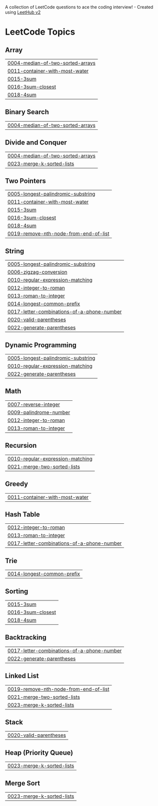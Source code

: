 A collection of LeetCode questions to ace the coding interview! - Created using [LeetHub v2](https://github.com/arunbhardwaj/LeetHub-2.0)
<!---LeetCode Topics Start-->
# LeetCode Topics
## Array
|  |
| ------- |
| [0004-median-of-two-sorted-arrays](https://github.com/ReshmithaChowdaryUppuluri/Leetcode_514/tree/master/0004-median-of-two-sorted-arrays) |
| [0011-container-with-most-water](https://github.com/ReshmithaChowdaryUppuluri/Leetcode_514/tree/master/0011-container-with-most-water) |
| [0015-3sum](https://github.com/ReshmithaChowdaryUppuluri/Leetcode_514/tree/master/0015-3sum) |
| [0016-3sum-closest](https://github.com/ReshmithaChowdaryUppuluri/Leetcode_514/tree/master/0016-3sum-closest) |
| [0018-4sum](https://github.com/ReshmithaChowdaryUppuluri/Leetcode_514/tree/master/0018-4sum) |
## Binary Search
|  |
| ------- |
| [0004-median-of-two-sorted-arrays](https://github.com/ReshmithaChowdaryUppuluri/Leetcode_514/tree/master/0004-median-of-two-sorted-arrays) |
## Divide and Conquer
|  |
| ------- |
| [0004-median-of-two-sorted-arrays](https://github.com/ReshmithaChowdaryUppuluri/Leetcode_514/tree/master/0004-median-of-two-sorted-arrays) |
| [0023-merge-k-sorted-lists](https://github.com/ReshmithaChowdaryUppuluri/Leetcode_514/tree/master/0023-merge-k-sorted-lists) |
## Two Pointers
|  |
| ------- |
| [0005-longest-palindromic-substring](https://github.com/ReshmithaChowdaryUppuluri/Leetcode_514/tree/master/0005-longest-palindromic-substring) |
| [0011-container-with-most-water](https://github.com/ReshmithaChowdaryUppuluri/Leetcode_514/tree/master/0011-container-with-most-water) |
| [0015-3sum](https://github.com/ReshmithaChowdaryUppuluri/Leetcode_514/tree/master/0015-3sum) |
| [0016-3sum-closest](https://github.com/ReshmithaChowdaryUppuluri/Leetcode_514/tree/master/0016-3sum-closest) |
| [0018-4sum](https://github.com/ReshmithaChowdaryUppuluri/Leetcode_514/tree/master/0018-4sum) |
| [0019-remove-nth-node-from-end-of-list](https://github.com/ReshmithaChowdaryUppuluri/Leetcode_514/tree/master/0019-remove-nth-node-from-end-of-list) |
## String
|  |
| ------- |
| [0005-longest-palindromic-substring](https://github.com/ReshmithaChowdaryUppuluri/Leetcode_514/tree/master/0005-longest-palindromic-substring) |
| [0006-zigzag-conversion](https://github.com/ReshmithaChowdaryUppuluri/Leetcode_514/tree/master/0006-zigzag-conversion) |
| [0010-regular-expression-matching](https://github.com/ReshmithaChowdaryUppuluri/Leetcode_514/tree/master/0010-regular-expression-matching) |
| [0012-integer-to-roman](https://github.com/ReshmithaChowdaryUppuluri/Leetcode_514/tree/master/0012-integer-to-roman) |
| [0013-roman-to-integer](https://github.com/ReshmithaChowdaryUppuluri/Leetcode_514/tree/master/0013-roman-to-integer) |
| [0014-longest-common-prefix](https://github.com/ReshmithaChowdaryUppuluri/Leetcode_514/tree/master/0014-longest-common-prefix) |
| [0017-letter-combinations-of-a-phone-number](https://github.com/ReshmithaChowdaryUppuluri/Leetcode_514/tree/master/0017-letter-combinations-of-a-phone-number) |
| [0020-valid-parentheses](https://github.com/ReshmithaChowdaryUppuluri/Leetcode_514/tree/master/0020-valid-parentheses) |
| [0022-generate-parentheses](https://github.com/ReshmithaChowdaryUppuluri/Leetcode_514/tree/master/0022-generate-parentheses) |
## Dynamic Programming
|  |
| ------- |
| [0005-longest-palindromic-substring](https://github.com/ReshmithaChowdaryUppuluri/Leetcode_514/tree/master/0005-longest-palindromic-substring) |
| [0010-regular-expression-matching](https://github.com/ReshmithaChowdaryUppuluri/Leetcode_514/tree/master/0010-regular-expression-matching) |
| [0022-generate-parentheses](https://github.com/ReshmithaChowdaryUppuluri/Leetcode_514/tree/master/0022-generate-parentheses) |
## Math
|  |
| ------- |
| [0007-reverse-integer](https://github.com/ReshmithaChowdaryUppuluri/Leetcode_514/tree/master/0007-reverse-integer) |
| [0009-palindrome-number](https://github.com/ReshmithaChowdaryUppuluri/Leetcode_514/tree/master/0009-palindrome-number) |
| [0012-integer-to-roman](https://github.com/ReshmithaChowdaryUppuluri/Leetcode_514/tree/master/0012-integer-to-roman) |
| [0013-roman-to-integer](https://github.com/ReshmithaChowdaryUppuluri/Leetcode_514/tree/master/0013-roman-to-integer) |
## Recursion
|  |
| ------- |
| [0010-regular-expression-matching](https://github.com/ReshmithaChowdaryUppuluri/Leetcode_514/tree/master/0010-regular-expression-matching) |
| [0021-merge-two-sorted-lists](https://github.com/ReshmithaChowdaryUppuluri/Leetcode_514/tree/master/0021-merge-two-sorted-lists) |
## Greedy
|  |
| ------- |
| [0011-container-with-most-water](https://github.com/ReshmithaChowdaryUppuluri/Leetcode_514/tree/master/0011-container-with-most-water) |
## Hash Table
|  |
| ------- |
| [0012-integer-to-roman](https://github.com/ReshmithaChowdaryUppuluri/Leetcode_514/tree/master/0012-integer-to-roman) |
| [0013-roman-to-integer](https://github.com/ReshmithaChowdaryUppuluri/Leetcode_514/tree/master/0013-roman-to-integer) |
| [0017-letter-combinations-of-a-phone-number](https://github.com/ReshmithaChowdaryUppuluri/Leetcode_514/tree/master/0017-letter-combinations-of-a-phone-number) |
## Trie
|  |
| ------- |
| [0014-longest-common-prefix](https://github.com/ReshmithaChowdaryUppuluri/Leetcode_514/tree/master/0014-longest-common-prefix) |
## Sorting
|  |
| ------- |
| [0015-3sum](https://github.com/ReshmithaChowdaryUppuluri/Leetcode_514/tree/master/0015-3sum) |
| [0016-3sum-closest](https://github.com/ReshmithaChowdaryUppuluri/Leetcode_514/tree/master/0016-3sum-closest) |
| [0018-4sum](https://github.com/ReshmithaChowdaryUppuluri/Leetcode_514/tree/master/0018-4sum) |
## Backtracking
|  |
| ------- |
| [0017-letter-combinations-of-a-phone-number](https://github.com/ReshmithaChowdaryUppuluri/Leetcode_514/tree/master/0017-letter-combinations-of-a-phone-number) |
| [0022-generate-parentheses](https://github.com/ReshmithaChowdaryUppuluri/Leetcode_514/tree/master/0022-generate-parentheses) |
## Linked List
|  |
| ------- |
| [0019-remove-nth-node-from-end-of-list](https://github.com/ReshmithaChowdaryUppuluri/Leetcode_514/tree/master/0019-remove-nth-node-from-end-of-list) |
| [0021-merge-two-sorted-lists](https://github.com/ReshmithaChowdaryUppuluri/Leetcode_514/tree/master/0021-merge-two-sorted-lists) |
| [0023-merge-k-sorted-lists](https://github.com/ReshmithaChowdaryUppuluri/Leetcode_514/tree/master/0023-merge-k-sorted-lists) |
## Stack
|  |
| ------- |
| [0020-valid-parentheses](https://github.com/ReshmithaChowdaryUppuluri/Leetcode_514/tree/master/0020-valid-parentheses) |
## Heap (Priority Queue)
|  |
| ------- |
| [0023-merge-k-sorted-lists](https://github.com/ReshmithaChowdaryUppuluri/Leetcode_514/tree/master/0023-merge-k-sorted-lists) |
## Merge Sort
|  |
| ------- |
| [0023-merge-k-sorted-lists](https://github.com/ReshmithaChowdaryUppuluri/Leetcode_514/tree/master/0023-merge-k-sorted-lists) |
<!---LeetCode Topics End-->